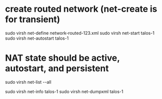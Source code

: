 # create routed network (net-create is for transient)
sudo virsh net-define network-routed-123.xml
sudo virsh net-start talos-1
sudo virsh net-autostart talos-1

# NAT state should be active, autostart, and persistent
sudo virsh net-list --all

sudo virsh net-info talos-1
sudo virsh net-dumpxml talos-1
